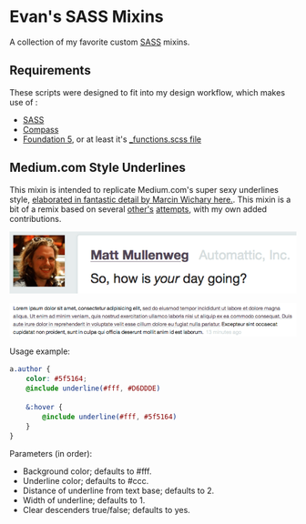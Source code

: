 # Evan's SASS Mixins

A collection of my favorite custom [SASS](http://sass-lang.com/) mixins.

## Requirements
These scripts were designed to fit into my design workflow, which makes use of :

- [SASS](http://sass-lang.com/)
- [Compass](http://compass-style.org/)
- [Foundation 5](http://foundation.zurb.com/), or at least it's [_functions.scss file](https://github.com/zurb/foundation/blob/master/scss/foundation/_functions.scss)

## Medium.com Style Underlines
This mixin is intended to replicate Medium.com's super sexy underlines style, [elaborated in fantastic detail by Marcin Wichary here.](https://medium.com/designing-medium/7c03a9274f9). This mixin is a bit of a remix based on several [other's](https://github.com/Team-Sass/toolkit#underline) [attempts](http://codepen.io/ghepting/pen/tLnHK/), with my own added contributions.

![Underline Example](https://raw.githubusercontent.com/evansims/sass-mixins/screenshots/screenshots/underlines.png "Underline Example")

![Multiline underlines are supported.](https://raw.githubusercontent.com/evansims/sass-mixins/screenshots/screenshots/underlines_multiline.png "Multiline underlines are supported.")

Usage example:
```scss
a.author {
    color: #5f5164;
    @include underline(#fff, #D6DDDE)

    &:hover {
        @include underline(#fff, #5f5164)
    }
}
```

Parameters (in order):
- Background color; defaults to #fff.
- Underline color; defaults to #ccc.
- Distance of underline from text base; defaults to 2.
- Width of underline; defaults to 1.
- Clear descenders true/false; defaults to yes.
